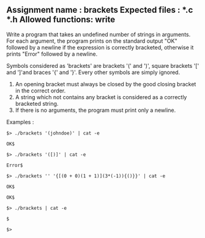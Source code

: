 Assignment name  : brackets
Expected files   : *.c *.h
Allowed functions: write
--------------------------------------------------------------------------------

Write a program that takes an undefined number of strings in arguments. 
For each argument, the program prints on the standard output "OK" followed by a newline if the expression is correctly bracketed, otherwise it prints "Error" followed by a newline.

Symbols considered as 'brackets' are brackets '(' and ')', square brackets '[' and ']'and braces '{' and '}'. Every other symbols are simply ignored.

1. An opening bracket must always be closed by the good closing bracket in the correct order. 
2. A string which not contains any bracket is considered as a correctly bracketed string.
3. If there is no arguments, the program must print only a newline.

Examples :

`$> ./brackets '(johndoe)' | cat -e`

`OK$`

`$> ./brackets '([)]' | cat -e`

`Error$`

`$> ./brackets '' '{[(0 + 0)(1 + 1)](3*(-1)){()}}' | cat -e`

`OK$`

`OK$`

`$> ./brackets | cat -e`

`$`

`$>`
